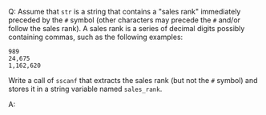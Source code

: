 Q: Assume that `str` is a string that contains a "sales rank" immediately
preceded by the `#` symbol (other characters may precede the `#` and/or follow
the sales rank). A sales rank is a series of decimal digits possibly containing
commas, such as the following examples:

```
989
24,675
1,162,620
```

Write a call of `sscanf` that extracts the sales rank (but not the `#` symbol)
and stores it in a string variable named `sales_rank`.

A:
